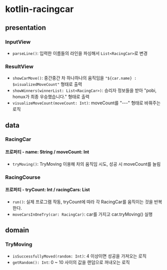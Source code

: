 # kotlin-racingcar

## presentation

### InputView

- ```parseLine()```: 입력한 이름들의 라인을 파싱해서 ```List<RacingCar>```로 변경

### ResultView

- ```showCarMove()```: 중간중간 차 하나하나의 움직임을 ```"${car.name} : $visualizedMoveCount"``` 형태로 출력
- ```showWinners(winnerList: List<RacingCar>)```: 승리자 정보들을 받아 "pobi, honux가 최종 우승했습니다." 형태로 출력
- ```visualizeMoveCount(moveCount: Int)```: moveCount를 "---" 형태로 바꿔주는 로직

## data

### RacingCar

#### 프로퍼티 - name: String / moveCount: Int

- ```tryMoving()```: TryMoving 이용해 차의 움직임 시도, 성공 시 moveCount를 늘림

### RacingCourse

#### 프로퍼티 - tryCount: Int / racingCars: List<RacingCar>

- ```run()```: 실제 프로그램 작동, tryCount에 따라 각 RacingCar를 움직이는 것을 반복한다.
- ```moveCarsInOneTry(car: RacingCar)```: car를 가지고 car.tryMoving() 실행

## domain

### TryMoving

- ```isSuccessfullyMoved(random: Int)```: 4 이상이면 성공을 가져오는 로직
- ```getRandom(): Int```: 0 ~ 10 사이의 값을 랜덤으로 꺼내오는 로직